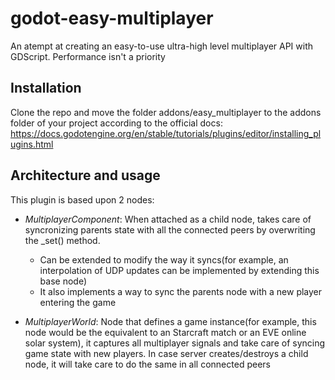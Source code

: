 # godot-easy-multiplayer
An atempt at creating an easy-to-use ultra-high level multiplayer API with GDScript. Performance isn't a priority 

## Installation

Clone the repo and move the folder addons/easy_multiplayer to the addons folder of your project according to the official docs: 
https://docs.godotengine.org/en/stable/tutorials/plugins/editor/installing_plugins.html

## Architecture and usage

This plugin is based upon 2 nodes:

* *MultiplayerComponent*: When attached as a child node, takes care of syncronizing parents state with all the connected peers by overwriting the _set() method.
   * Can be extended to modify the way it syncs(for example, an interpolation of UDP updates can be implemented by extending this base node)
   * It also implements a way to sync the parents node with a new player entering the game

* *MultiplayerWorld*: Node that defines a game instance(for example, this node would be the equivalent to an Starcraft match or an EVE online solar system), 
it captures all multiplayer signals and take care of syncing game state with new players. In case server creates/destroys a child node, it will take care 
to do the same in all connected peers  

